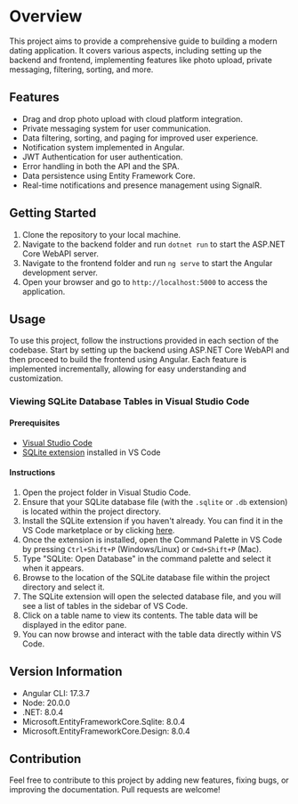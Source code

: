 # Overview

This project aims to provide a comprehensive guide to building a modern dating application. It covers various aspects, including setting up the backend and frontend, implementing features like photo upload, private messaging, filtering, sorting, and more.

## Features

- Drag and drop photo upload with cloud platform integration.
- Private messaging system for user communication.
- Data filtering, sorting, and paging for improved user experience.
- Notification system implemented in Angular.
- JWT Authentication for user authentication.
- Error handling in both the API and the SPA.
- Data persistence using Entity Framework Core.
- Real-time notifications and presence management using SignalR.

## Getting Started

1. Clone the repository to your local machine.
2. Navigate to the backend folder and run `dotnet run` to start the ASP.NET Core WebAPI server.
3. Navigate to the frontend folder and run `ng serve` to start the Angular development server.
4. Open your browser and go to `http://localhost:5000` to access the application.

## Usage

To use this project, follow the instructions provided in each section of the codebase. Start by setting up the backend using ASP.NET Core WebAPI and then proceed to build the frontend using Angular. Each feature is implemented incrementally, allowing for easy understanding and customization.

### Viewing SQLite Database Tables in Visual Studio Code

#### Prerequisites
- [Visual Studio Code](https://code.visualstudio.com/)
- [SQLite extension](https://marketplace.visualstudio.com/items?itemName=alexcvzz.vscode-sqlite) installed in VS Code

#### Instructions
1. Open the project folder in Visual Studio Code.
2. Ensure that your SQLite database file (with the `.sqlite` or `.db` extension) is located within the project directory.
3. Install the SQLite extension if you haven't already. You can find it in the VS Code marketplace or by clicking [here](https://marketplace.visualstudio.com/items?itemName=alexcvzz.vscode-sqlite).
4. Once the extension is installed, open the Command Palette in VS Code by pressing `Ctrl+Shift+P` (Windows/Linux) or `Cmd+Shift+P` (Mac).
5. Type "SQLite: Open Database" in the command palette and select it when it appears.
6. Browse to the location of the SQLite database file within the project directory and select it.
7. The SQLite extension will open the selected database file, and you will see a list of tables in the sidebar of VS Code.
8. Click on a table name to view its contents. The table data will be displayed in the editor pane.
9. You can now browse and interact with the table data directly within VS Code.

## Version Information

- Angular CLI: 17.3.7
- Node: 20.0.0
- .NET: 8.0.4
- Microsoft.EntityFrameworkCore.Sqlite: 8.0.4
- Microsoft.EntityFrameworkCore.Design: 8.0.4

## Contribution

Feel free to contribute to this project by adding new features, fixing bugs, or improving the documentation. Pull requests are welcome!
